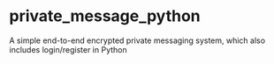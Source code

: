 # private_message_python
A simple end-to-end encrypted private messaging system, which also includes login/register in Python
